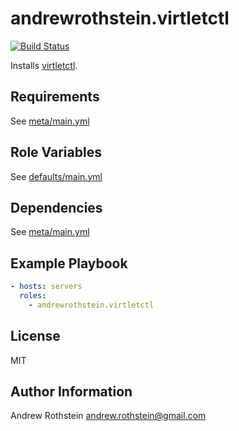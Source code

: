 andrewrothstein.virtletctl
=========
[![Build Status](https://travis-ci.org/andrewrothstein/ansible-virtletctl.svg?branch=master)](https://travis-ci.org/andrewrothstein/ansible-virtletctl)

Installs [virtletctl](https://github.com/Mirantis/virtlet).

Requirements
------------

See [meta/main.yml](meta/main.yml)

Role Variables
--------------

See [defaults/main.yml](defaults/main.yml)

Dependencies
------------

See [meta/main.yml](meta/main.yml)

Example Playbook
----------------

```yml
- hosts: servers
  roles:
    - andrewrothstein.virtletctl
```

License
-------

MIT

Author Information
------------------

Andrew Rothstein <andrew.rothstein@gmail.com>
